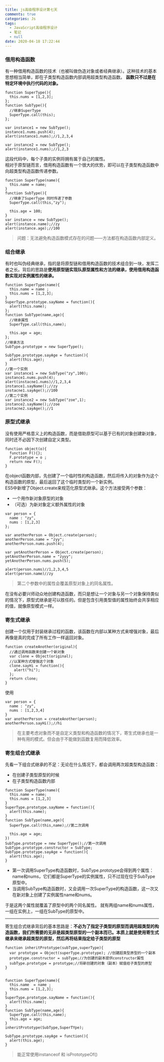```yaml
---
title: js高级程序设计第七天
comments: true
categories: Js
tags:
  - JavaScript高级程序设计
  - 笔记
  - null
date: 2020-04-18 17:22:44
---
```

### 借用构造函数
有一种借用构造函数的技术（也被叫做伪造对象或者经典继承）。这种技术的基本思想相当简单，即在子类型构造函数内部调用超类型构造函数。
**函数只不过是在特定环境中执行代码的对象。**
```
function SuperType(){
  this.nums = [1,2,3];
};
function SubType(){
  //继承SuperType
  SuperType.call(this);
};

var instance1 = new SubType();
instance1.nums.push(4);
alert(instance1.nums);//1,2,3,4

var instance2 = new SubType();
alert(instance1.nums);//1,2,3
```
这段代码中，每个子类的实例将拥有属于自己的属性。  
相对于原型链而言，借用构造函数有一个很大的优势，即可以在子类型构造函数中向超类型构造函数传递参数。
```
function SuperType(name){
  this.name = name;
}
function SubType(){
  //继承了SuperType 同时传递了参数
  SuperType.call(this,"zy");

  this.age = 100;
}
var instance = new SubType();
alert(instance.name);//zy
alert(instance.age);//100
```
>问题：无法避免构造函数模式存在的问题——方法都在构造函数内部定义。

### 组合继承
有时也叫伪经典继承，指的是将原型链和借用构造函数的技术组合到一块，发挥二者之长。背后的思路是**使用原型链实现队原型属性和方法的继承，使用借用构造函数实现对实例属性的继承。**
```
function SuperType(name){
  this.name = name ;
  this.nums = [1,2,3];
}
SuperType.prototype.sayName = function(){
  alert(this.name);
};
function SubType(name,age){
  //继承属性
  SuperType.call(this,name);

  this.age = age;
};
//继承方法
SubType.prototype = new SuperType();

SubType.prototype.sayAge = function(){
  alert(this.age);
}
//第一个实例
var instance1 = new SubType("zy",100);
instance1.nums.push(4);
alert(instacne1.nums)//1,2,3,4
instance1.sayName();//zy
instacne1.sayAge();//100
//第二个实例
var instance2 = new SubType("zoe",1);
instance2.sayName();//zoe
instacne2.sayAge();//1
```

### 原型式继承
没有使用严格意义上的构造函数，而是借助原型可以基于已有的对象创建新对象，同时还不必因下次创建自定义类型。
```
function object(o){
  function F(){};
  F.prototype = o ;
  return new F();
}
```
在object函数内部，先创建了一个临时性的构造函数，然后将传入的对象作为这个构造函数的原型，最后返回了这个临时类型的一个新实例。  
ES5中新增了Object.create来规范化原型式继承。这个方法接受两个参数：
* 一个用作新对象原型的对象
* （可选）为新对象定义额外属性的对象
```
var person = {
  name : "zy",
  nums : [1,2,3]
};

var anotherPerson = Object.create(person);
anotherPerson.name = "zyy";
anotherPerson.nums.push(4);

var yetAnotherPerson = Object.create(person);
yetAnotherPerson.name = "zyyy";
yetAnotherPerson.nums.push(5);

alert(person.nums)//1,2,3,4,5
alert(person.name)//zy

```
>第二个参数中的属性会覆盖原型对象上的同名属性。

在没有必要兴师动众地创建构造函数，而只是想让一个对象与另一个对象保持类似的情况下，原型式继承是可以胜任的。但是包含引用类型值的属性始终会共享相应的值，就像原型模式一样。

### 寄生式继承
创建一个仅用于封装继承过程的函数，该函数在内部以某种方式来增强对象，最后再像是真的完成了所有工作一样返回对象。
```
function createAnother(original){
  //通过调用函数来创建一个新对象
  var clone = Object(original);
  //以某种方式增强这个对象
  clone.sayHi = function(){
    alert("hi");
  };
  return clone;
}
```
使用
```
var person = {
  name : "zy",
  nums : [1,2,3,4]
}
var anotherPerson = createAnother(person);
anotherPerson.sayHi();//hi
```
>在主要考虑对象而不是自定义类型和构造函数的情况下，寄生式继承也是一种有用的模式。但会由于不能做到函数复用而降低效率。

### 寄生组合式继承
先看一下组合式继承的不足：无论在什么情况下，都会调用两次超类型构造函数：
* 在创建子类型原型的时候
* 在子类型构造函数内部
```
function SuperType(name){
  this.name = name;
  this.nums = [1,2,3]
}
SuperType.prototype.sayName = function(){
  alert(this.name);
}
function SubType(name,age){
  SuperType.call(this,name);//第二次调用

  this.age = age;
})
SubType.prototype = new SuperType();//第一次调用
SubType.prototype.constructor = SubType;
SubType.prototype.sayAge = function(){
  alert(this.age);
}
```
* 第一次调用SuperType构造函数时，SubType.prototype会得到两个属性：name和nums，它们都是SuperType的实例属性，只不过现在位于SubType原型中。
* 当调用SubType构造函数时，又会调用一次SuperType的构造函数，这一次又在新对象上创建了实例属性name和nums。  

于是这两个属性就覆盖了原型中的两个同名属性。  就有两组name和nums属性，一组在实例上，一组在SubType的原型中。

---
寄生组合式继承背后的基本思路是：**不必为了指定子类型的原型而调用超类型的构造函数，我们所需要的无非是超类型原型的一个副本而已。本质上就是使用寄生式继承来继承超类型的原型，然后再将结果指定给子类型的原型**
```
function inheritPrototype(subType,superType){
  var prototype = Object(superType.prototype); //创建超类型原型的一个副本
  prototype.constructor = subType;//为创建的副本提供constructor属性
  subType.prototype = prototype;//将新创建的对象（副本）赋值给子类型的原型
}


function SuperType(name){
  this.name  = name ;
  this.nums = [1,2,3];
}
SuperType.prototype.sayName = function(){
  alert(this.name);
}
function SubType(name,age){
  SuperType.call(this,name);
  this.age = age;
}
inheritPrototype(SubType,SuperTYpe);

SubType.prototype.sayAge = function(){
  alert(this.age);
}

```
>能正常使用instanceof 和 isPrototypeOf()
